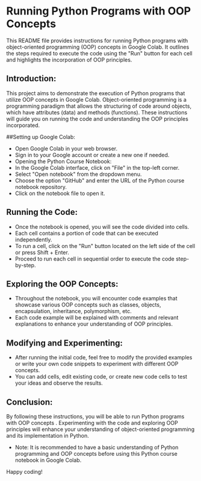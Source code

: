 # Running Python Programs with OOP Concepts

This README file provides instructions for running Python programs with object-oriented programming (OOP) concepts in Google Colab. It outlines the steps required to execute the code using the "Run" button for each cell and highlights the incorporation of OOP principles.

## Introduction:
This project aims to demonstrate the execution of Python programs that utilize OOP concepts in Google Colab. Object-oriented programming is a programming paradigm that allows the structuring of code around objects, which have attributes (data) and methods (functions). These instructions will guide you on running the code and understanding the OOP principles incorporated.

##Setting up Google Colab:

* Open Google Colab in your web browser.
* Sign in to your Google account or create a new one if needed.
* Opening the Python Course Notebook:
* In the Google Colab interface, click on "File" in the top-left corner.
* Select "Open notebook" from the dropdown menu.
* Choose the option "GitHub" and enter the URL of the Python course notebook repository.
* Click on the notebook file to open it.

## Running the Code:

* Once the notebook is opened, you will see the code divided into cells.
* Each cell contains a portion of code that can be executed independently.
* To run a cell, click on the "Run" button located on the left side of the cell or press Shift + Enter.
* Proceed to run each cell in sequential order to execute the code step-by-step.

## Exploring the OOP Concepts:
* Throughout the notebook, you will encounter code examples that showcase various OOP concepts such as classes, objects, encapsulation, inheritance, polymorphism, etc.
* Each code example will be explained with comments and relevant explanations to enhance your understanding of OOP principles.

## Modifying and Experimenting:
* After running the initial code, feel free to modify the provided examples or write your own code snippets to experiment with different OOP concepts.
* You can add cells, edit existing code, or create new code cells to test your ideas and observe the results.


## Conclusion:

By following these instructions, you will be able to run Python programs with OOP concepts . Experimenting with the code and exploring OOP principles will enhance your understanding of object-oriented programming and its implementation in Python.
* Note: It is recommended to have a basic understanding of Python programming and OOP concepts before using this Python course notebook in Google Colab.

Happy coding!
